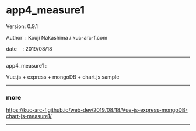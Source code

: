 ﻿# app4_measure1

 Version: 0.9.1

 Author  : Kouji Nakashima / kuc-arc-f.com

 date    : 2019/08/18

***
app4_measure1 :

Vue.js + express + mongoDB + chart.js sample


***
### more

https://kuc-arc-f.github.io/web-dev/2019/08/18/Vue-js-express-mongoDB-chart-js-measure1/

***

